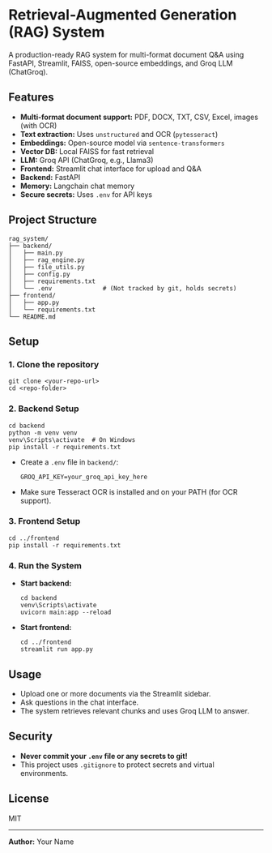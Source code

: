 # Retrieval-Augmented Generation (RAG) System

A production-ready RAG system for multi-format document Q&A using FastAPI, Streamlit, FAISS, open-source embeddings, and Groq LLM (ChatGroq).

## Features
- **Multi-format document support:** PDF, DOCX, TXT, CSV, Excel, images (with OCR)
- **Text extraction:** Uses `unstructured` and OCR (`pytesseract`)
- **Embeddings:** Open-source model via `sentence-transformers`
- **Vector DB:** Local FAISS for fast retrieval
- **LLM:** Groq API (ChatGroq, e.g., Llama3)
- **Frontend:** Streamlit chat interface for upload and Q&A
- **Backend:** FastAPI
- **Memory:** Langchain chat memory
- **Secure secrets:** Uses `.env` for API keys

## Project Structure
```
rag_system/
├── backend/
│   ├── main.py
│   ├── rag_engine.py
│   ├── file_utils.py
│   ├── config.py
│   ├── requirements.txt
│   └── .env              # (Not tracked by git, holds secrets)
├── frontend/
│   ├── app.py
│   └── requirements.txt
└── README.md
```

## Setup

### 1. Clone the repository
```
git clone <your-repo-url>
cd <repo-folder>
```

### 2. Backend Setup
```
cd backend
python -m venv venv
venv\Scripts\activate  # On Windows
pip install -r requirements.txt
```
- Create a `.env` file in `backend/`:
  ```
  GROQ_API_KEY=your_groq_api_key_here
  ```
- Make sure Tesseract OCR is installed and on your PATH (for OCR support).

### 3. Frontend Setup
```
cd ../frontend
pip install -r requirements.txt
```

### 4. Run the System
- **Start backend:**
  ```
  cd backend
  venv\Scripts\activate
  uvicorn main:app --reload
  ```
- **Start frontend:**
  ```
  cd ../frontend
  streamlit run app.py
  ```

## Usage
- Upload one or more documents via the Streamlit sidebar.
- Ask questions in the chat interface.
- The system retrieves relevant chunks and uses Groq LLM to answer.

## Security
- **Never commit your `.env` file or any secrets to git!**
- This project uses `.gitignore` to protect secrets and virtual environments.

## License
MIT

---
**Author:** Your Name
